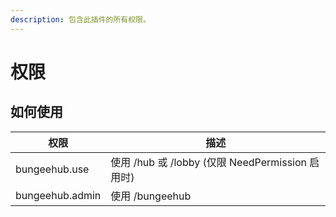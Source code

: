 ```yaml
---
description: 包含此插件的所有权限。
---
```

# 权限

## 如何使用 <a href="ru-he-shi-yong" id="ru-he-shi-yong"></a>

| 权限              | 描述                                       |
| --------------- | ---------------------------------------- |
| bungeehub.use   | 使用 /hub 或 /lobby (仅限 NeedPermission 启用时) |
| bungeehub.admin | 使用 /bungeehub                            |
